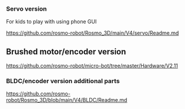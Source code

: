 
### Servo version 

For kids to play with using phone GUI

https://github.com/rosmo-robot/Rosmo_3D/main/V4/servo/Readme.md

## Brushed motor/encoder version

https://github.com/rosmo-robot/micro-bot/tree/master/Hardware/V2.11

### BLDC/encoder version additional parts

https://github.com/rosmo-robot/Rosmo_3D/blob/main/V4/BLDC/Readme.md



